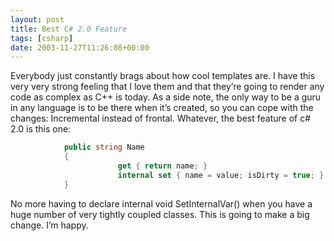 ```yaml
---
layout: post
title: Best C# 2.0 Feature
tags: [csharp]
date: 2003-11-27T11:26:08+00:00
---
```


Everybody just constantly brags about how cool templates are. I have this very very strong feeling that I love them and that they’re going to render any code as complex as C++ is today. As a side note, the only way to be a guru in any language is to be there when it’s created, so you can cope with the changes: Incremental instead of frontal. Whatever, the best feature of c# 2.0 is this one:

```csharp
            public string Name
            {
                        get { return name; }
                        internal set { name = value; isDirty = true; }
            }
```


No more having to declare internal void SetInternalVar() when you have a huge number of very tightly coupled classes. This is going to make a big change. I’m happy.
